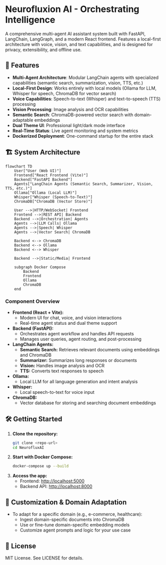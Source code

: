 # Neurofluxion AI - Orchestrating Intelligence

A comprehensive multi-agent AI assistant system built with FastAPI, LangChain, LangGraph, and a modern React frontend. Features a local-first architecture with voice, vision, and text capabilities, and is designed for privacy, extensibility, and offline use.

## 🚀 Features

- **Multi-Agent Architecture**: Modular LangChain agents with specialized capabilities (semantic search, summarization, vision, TTS, etc.)
- **Local-First Design**: Works entirely with local models (Ollama for LLM, Whisper for speech, ChromaDB for vector search)
- **Voice Capabilities**: Speech-to-text (Whisper) and text-to-speech (TTS) processing
- **Vision Processing**: Image analysis and OCR capabilities
- **Semantic Search**: ChromaDB-powered vector search with domain-adaptable embeddings
- **Dual Theme UI**: Professional light/dark mode interface
- **Real-Time Status**: Live agent monitoring and system metrics
- **Dockerized Deployment**: One-command startup for the entire stack

## 🏗️ System Architecture

```mermaid
flowchart TD
    User["User (Web UI)"]
    Frontend["React Frontend (Vite)"]
    Backend["FastAPI Backend"]
    Agents["LangChain Agents (Semantic Search, Summarizer, Vision, TTS, etc.)"]
    Ollama["Ollama (Local LLM)"]
    Whisper["Whisper (Speech-to-Text)"]
    ChromaDB["ChromaDB (Vector Store)"]
    
    User -->|HTTP/WebSocket| Frontend
    Frontend -->|REST API| Backend
    Backend -->|Orchestration| Agents
    Agents -->|LLM Calls| Ollama
    Agents -->|Speech| Whisper
    Agents -->|Vector Search| ChromaDB
    
    Backend <--> ChromaDB
    Backend <--> Ollama
    Backend <--> Whisper
    
    Backend -->|Static/Media| Frontend
    
    subgraph Docker Compose
        Backend
        Frontend
        Ollama
        ChromaDB
    end
```

### **Component Overview**

- **Frontend (React + Vite):**
  - Modern UI for chat, voice, and vision interactions
  - Real-time agent status and dual theme support
- **Backend (FastAPI):**
  - Orchestrates agent workflow and handles API requests
  - Manages user queries, agent routing, and post-processing
- **LangChain Agents:**
  - **Semantic Search:** Retrieves relevant documents using embeddings and ChromaDB
  - **Summarizer:** Summarizes long responses or documents
  - **Vision:** Handles image analysis and OCR
  - **TTS:** Converts text responses to speech
- **Ollama:**
  - Local LLM for all language generation and intent analysis
- **Whisper:**
  - Local speech-to-text for voice input
- **ChromaDB:**
  - Vector database for storing and searching document embeddings

## 🛠️ Getting Started

1. **Clone the repository:**
   ```bash
   git clone <repo-url>
   cd NeurofluxAI
   ```
2. **Start with Docker Compose:**
   ```bash
   docker-compose up --build
   ```
3. **Access the app:**
   - Frontend: [http://localhost:5000](http://localhost:5000)
   - Backend API: [http://localhost:8000](http://localhost:8000)

## 📝 Customization & Domain Adaptation

- To adapt for a specific domain (e.g., e-commerce, healthcare):
  - Ingest domain-specific documents into ChromaDB
  - Use or fine-tune domain-specific embedding models
  - Customize agent prompts and logic for your use case

## 📄 License

MIT License. See LICENSE for details.

